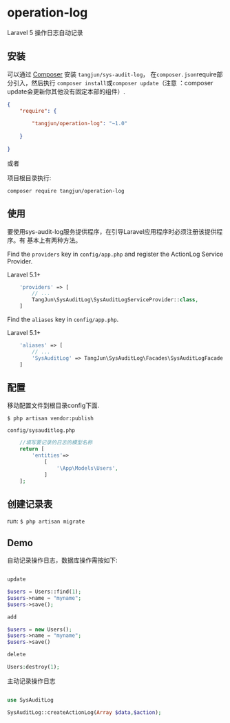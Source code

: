 # operation-log
Laravel 5 操作日志自动记录


## 安装

可以通过 [Composer](http://getcomposer.org) 安装
`tangjun/sys-audit-log`， 在`composer.json`require部分引入，然后执行 ```composer install```或```composer update```（注意 ：composer update会更新你其他没有固定本部的组件）.

```json
{
    "require": {
       
        "tangjun/operation-log": "~1.0"
        
    }
   
}
```

或者

项目根目录执行:
```
composer require tangjun/operation-log
```


## 使用

要使用sys-audit-log服务提供程序，在引导Laravel应用程序时必须注册该提供程序。有
基本上有两种方法。

Find the `providers` key in `config/app.php` and register the ActionLog Service Provider.

Laravel 5.1+
```php
    'providers' => [
        // ...
        TangJun\SysAuditLog\SysAuditLogServiceProvider::class,
    ]
```

Find the `aliases` key in `config/app.php`.

Laravel 5.1+
```php
    'aliases' => [
        // ...
        'SysAuditLog' => TangJun\SysAuditLog\Facades\SysAuditLogFacade::class,
    ]
```



## 配置

移动配置文件到根目录config下面.

```$ php artisan vendor:publish```

`config/sysauditlog.php`

```php
	//填写要记录的日志的模型名称
	return [
	    'entities'=>
            [
		        '\App\Models\Users',
	        ]
    ];

```
## 创建记录表
run:
```$ php artisan migrate```

## Demo
自动记录操作日志，数据库操作需按如下:
```php

update

$users = Users::find(1);
$users->name = "myname";
$users->save();

add

$users = new Users();
$users->name = "myname";
$users->save()

delete

Users:destroy(1);

```

主动记录操作日志

```php

use SysAuditLog

SysAuditLog::createActionLog(Array $data,$action);

```




